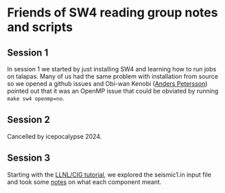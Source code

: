# Friends of SW4 reading group notes and scripts

## Session 1

In session 1 we started by just installing SW4 and learning how to run jobs on talapas.  Many of us had the same problem with installation from source so we opened a github issues and Obi-wan Kenobi ([Anders Petersson](https://people.llnl.gov/petersson1)) pointed out that it was an OpenMP issue that could be obviated by running <code>make sw4 openmp=no</code>.

## Session 2

Cancelled by icepocalypse 2024.

## Session 3

Starting with the [LLNL/CIG tutorial](https://github.com/UO-Geophysics/friendsofsw4/blob/main/SW4-tutorial-CIG.pdf), we explored the seismic1.in input file and took some [notes](https://github.com/UO-Geophysics/friendsofsw4/blob/main/sw4_notes.md) on what each component meant.